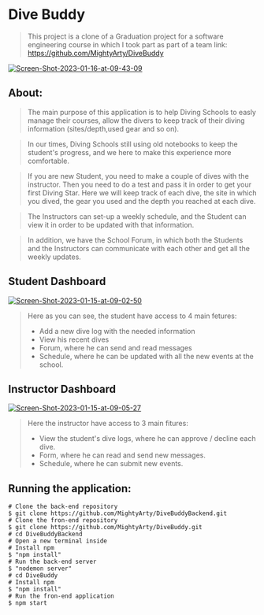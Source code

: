 # Dive Buddy


> This project is a clone of a Graduation project for a software engineering course in which I took part as part of a team
>link: https://github.com/MightyArty/DiveBuddy


<a href="https://ibb.co/cTQ1MSL"><img src="https://i.ibb.co/F7zKNLV/Screen-Shot-2023-01-16-at-09-43-09.png" alt="Screen-Shot-2023-01-16-at-09-43-09" border="0"></a>

## About:

> The main purpose of this application is to help Diving Schools to easly manage their courses, allow the divers to keep track of their diving information (sites/depth,used gear and so on).

> In our times, Diving Schools still using old notebooks to keep the student's progress, and we here to make this experience more comfortable.

> If you are new Student, you need to make a couple of dives with the instructor. Then you need to do a test and pass it in order to get your first Diving Star. Here we will keep track of each dive, the site in which you dived, the gear you used and the depth you reached at each dive.

> The Instructors can set-up a weekly schedule, and the Student can view it in order to be updated with that information.

> In addition, we have the School Forum, in which both the Students and the Instructors can communicate with each other and get all the weekly updates.

## Student Dashboard

<a href="https://ibb.co/qDmzdkD"><img src="https://i.ibb.co/HKG0VnK/Screen-Shot-2023-01-15-at-09-02-50.png" alt="Screen-Shot-2023-01-15-at-09-02-50" border="0"></a>

> Here as you can see, the student have access to 4 main fetures:
>
> - Add a new dive log with the needed information
> - View his recent dives
> - Forum, where he can send and read messages
> - Schedule, where he can be updated with all the new events at the school.

## Instructor Dashboard

<a href="https://ibb.co/Mh2sqmr"><img src="https://i.ibb.co/8BK0FHq/Screen-Shot-2023-01-15-at-09-05-27.png" alt="Screen-Shot-2023-01-15-at-09-05-27" border="0"></a>

> Here the instructor have access to 3 main fitures:
>
> - View the student's dive logs, where he can approve / decline each dive.
> - Form, where he can read and send new messages.
> - Schedule, where he can submit new events.

## Running the application:

```
# Clone the back-end repository
$ git clone https://github.com/MightyArty/DiveBuddyBackend.git
# Clone the fron-end repository
$ git clone https://github.com/MightyArty/DiveBuddy.git
# cd DiveBuddyBackend
# Open a new terminal inside
# Install npm
$ "npm install"
# Run the back-end server
$ "nodemon server"
# cd DiveBuddy
# Install npm
$ "npm install"
# Run the fron-end application
$ npm start
```
